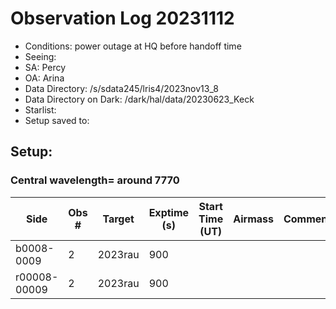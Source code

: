 # Observation Log 20231112

* Conditions: power outage at HQ before handoff time
* Seeing:
* SA: Percy
* OA: Arina
* Data Directory: /s/sdata245/lris4/2023nov13_8
* Data Directory on Dark: /dark/hal/data/20230623_Keck
* Starlist: 
* Setup saved to: 

## Setup: 

    
### Central wavelength= around 7770


| Side | Obs #     | Target    | Exptime (s) | Start Time (UT) | Airmass | Comments                                                   |
|------|-----------|-----------|-------------|-----------------|---------|------------------------------------------------------------|
|b0008-0009|2|2023rau        |900| |||
|r00008-00009|2|2023rau        |900| |||
